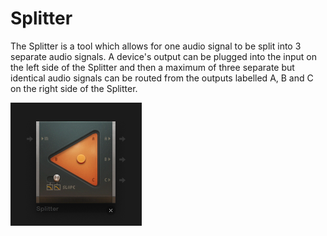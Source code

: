 # Splitter

The Splitter is a tool which allows for one audio signal to be split
into 3 separate audio signals. A device's output can be plugged into the
input on the left side of the Splitter and then a maximum of three
separate but identical audio signals can be routed from the outputs
labelled A, B and C on the right side of the Splitter.

![/images/splitter.png](/images/splitter.png
"/images/splitter.png")
